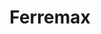 ---
title: "Ferremax"
url: /ciudad-autonoma-de-buenos-aires/ferremax-avenida-santa-fe/
shop: Eisenwaren
---